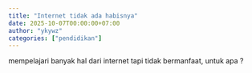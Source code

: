 ```yaml
---
title: "Internet tidak ada habisnya"
date: 2025-10-07T00:00:00+07:00
author: "ykywz"
categories: ["pendidikan"]
---
```


mempelajari banyak hal dari internet tapi tidak bermanfaat, untuk apa ?